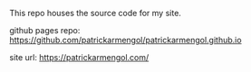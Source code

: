 This repo houses the source code for my site.

github pages repo:
https://github.com/patrickarmengol/patrickarmengol.github.io

site url:
https://patrickarmengol.com/
